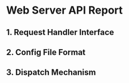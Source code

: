 # Web Server API Report
## 1. Request Handler Interface

## 2. Config File Format

## 3. Dispatch Mechanism